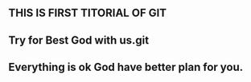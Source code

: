 ## THIS IS FIRST TITORIAL OF GIT
## Try for Best God with us.git 
## Everything is ok God have better plan for you.